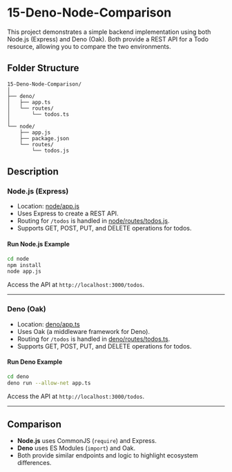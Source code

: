 # 15-Deno-Node-Comparison

This project demonstrates a simple backend implementation using both Node.js (Express) and Deno (Oak). Both provide a REST API for a Todo resource, allowing you to compare the two environments.

## Folder Structure

```
15-Deno-Node-Comparison/
│
├── deno/
│   ├── app.ts
│   └── routes/
│       └── todos.ts
│
└── node/
    ├── app.js
    ├── package.json
    └── routes/
        └── todos.js
```

## Description

### Node.js (Express)

- Location: [node/app.js](node/app.js)
- Uses Express to create a REST API.
- Routing for `/todos` is handled in [node/routes/todos.js](node/routes/todos.js).
- Supports GET, POST, PUT, and DELETE operations for todos.

#### Run Node.js Example

```sh
cd node
npm install
node app.js
```

Access the API at `http://localhost:3000/todos`.

---

### Deno (Oak)

- Location: [deno/app.ts](deno/app.ts)
- Uses Oak (a middleware framework for Deno).
- Routing for `/todos` is handled in [deno/routes/todos.ts](deno/routes/todos.ts).
- Supports GET, POST, PUT, and DELETE operations for todos.

#### Run Deno Example

```sh
cd deno
deno run --allow-net app.ts
```

Access the API at `http://localhost:3000/todos`.

---

## Comparison

- **Node.js** uses CommonJS (`require`) and Express.
- **Deno** uses ES Modules (`import`) and Oak.
- Both provide similar endpoints and logic to highlight ecosystem differences.
